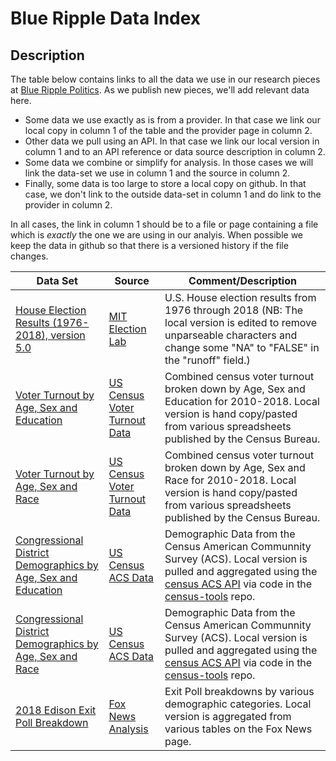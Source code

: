 # Blue Ripple Data Index

## Description
The table below contains links to all the data we use in our research pieces at [Blue Ripple Politics](https://www.blueripple.org).
As we publish new pieces, we'll add relevant data here.

- Some data we use exactly as is from a provider.  In that case we link our local copy in column 1 of the table and the provider page in column 2.
- Other data we pull using an API.  In that case we link our local version in column 1 and to an API reference or data source description in column 2.
- Some data we combine or simplify for analysis.  In those cases we will link the data-set we use in column 1 and the source in column 2.
- Finally, some data is too large to store a local copy on github.  In that case, we don't link to the outside data-set in column 1 and do link to the provider in column 2.

In all cases, the link in column 1 should be to a file or page containing 
a file which is *exactly* the one we are using in our analyis. 
When possible we keep the data in github so that there is a versioned history if the file changes.

| Data Set                                          | Source                 | Comment/Description                        |
| ------------------------------------------------- | ---------------------- | -----------------------------------------  |
| [House Election Results (1976-2018), version 5.0](https://github.com/blueripple/BlueRipple/blob/master/data/1976-2018-house_v5.csv)   | [MIT Election Lab](https://dataverse.harvard.edu/dataset.xhtml?persistentId=doi:10.7910/DVN/IG0UN2&version=5.0) | U.S. House election results from 1976 through 2018 (NB: The local version is edited to remove unparseable characters and change some "NA" to "FALSE" in the "runoff" field.)                           |
| [Voter Turnout by Age, Sex and Education](https://github.com/blueripple/BlueRipple/blob/master/data/DetailedTurnoutByAgeSexEducation2010-2018.csv) | [US Census Voter Turnout Data](https://www.census.gov/topics/public-sector/voting/data/tables.2018.html)| Combined census voter turnout broken down by Age, Sex and Education for 2010-2018.  Local version is hand copy/pasted from various spreadsheets published by the Census Bureau. |
| [Voter Turnout by Age, Sex and Race](https://github.com/blueripple/BlueRipple/blob/master/data/DetailedTurnoutByAgeSexRace2010-2018.csv) | [US Census Voter Turnout Data](https://www.census.gov/topics/public-sector/voting/data/tables.2018.html)| Combined census voter turnout broken down by Age, Sex and Race for 2010-2018. Local version is hand copy/pasted from various spreadsheets published by the Census Bureau. |
| [Congressional District Demographics by Age, Sex and Education](https://github.com/blueripple/BlueRipple/blob/master/data/ageSexEducationDemographics2010-2017.csv) | [US Census ACS Data](https://www.census.gov/programs-surveys/acs)| Demographic Data from the Census American Communnity Survey (ACS). Local version is pulled and aggregated using the [census ACS API](https://www.census.gov/data/developers/data-sets/acs-1year.html) via code in the [census-tools](https://github.com/blueripple/census-tools) repo. |
| [Congressional District Demographics by Age, Sex and Race](https://github.com/blueripple/BlueRipple/blob/master/data/ageSexRaceDemographics2010-2017.csv) | [US Census ACS Data](https://www.census.gov/programs-surveys/acs)| Demographic Data from the Census American Communnity Survey (ACS).  Local version is pulled and aggregated using the [census ACS API](https://www.census.gov/data/developers/data-sets/acs-1year.html) via code in the [census-tools](https://github.com/blueripple/census-tools) repo. |
| [2018 Edison Exit Poll Breakdown](https://github.com/blueripple/BlueRipple/blob/master/data/EdisonExitPoll2018.csv) | [Fox News Analysis](https://www.foxnews.com/midterms-2018/voter-analysis) | Exit Poll breakdowns by various demographic categories.  Local version is aggregated from various tables on the Fox News page. |

